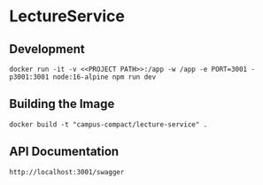 # LectureService

## Development

```
docker run -it -v <<PROJECT PATH>>:/app -w /app -e PORT=3001 -p3001:3001 node:16-alpine npm run dev
```

## Building the Image

```
docker build -t "campus-compact/lecture-service" .
```

## API Documentation

```
http://localhost:3001/swagger
```

